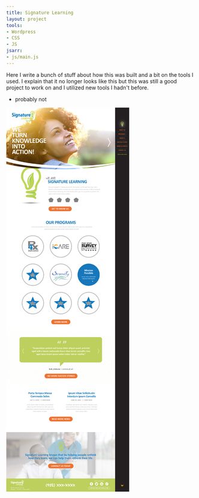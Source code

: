```yaml
---
title: Signature Learning
layout: project
tools:
- Wordpress
- CSS
- JS
jsarr:
- js/main.js
---
```


Here I write a bunch of stuff about how this was built and a bit on the tools I used. I explain that it no longer looks like this but this was still a good project to work on and I utilized new tools I hadn't before.

- probably not

![Signature Learning Screenshot 2017](/assets/img/siglearn-home.jpg)